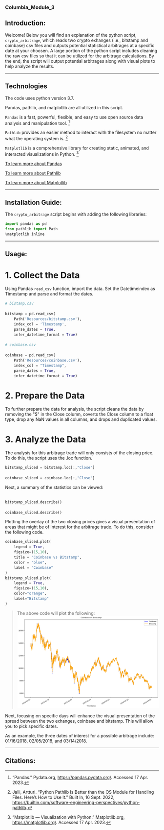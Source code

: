 ### Columbia_Module_3

## Introduction:

Welcome! Below you will find an explanation of the python script, `crypto_arbitrage`, which reads two crypto exhanges (i.e., bitstamp and coinbase) csv files and outputs potential statistical arbitrages at a specific date at your choosen. A large portion of the python script includes cleaning the raw csv files so that it can be utilized for the arbitrage calculations. By the end, the script will output potential arbitrages along with visual plots to help analyze the results. 

---

## Technologies

The code uses python version 3.7. 

Pandas, pathlib, and matplotlib are all utilized in this script. 

`Pandas` is a fast, powerful, flexible, and easy to use open source data analysis and manipulation tool. [^fn1]

`Pathlib` provides an easier method to interact with the filesystem no matter what the operating system is. [^fn2]

`Matplotlib` is a comprehensive library for creating static, animated, and interacted visualizations in Python. [^fn3]

[To learn more about Pandas](https://pandas.pydata.org/)

[To learn more about Pathlib](https://docs.python.org/3/library/pathlib.html)

[To learn more about Matplotlib](https://matplotlib.org/)

---

## Installation Guide:

The `crypto_arbitrage` script begins with adding the following libraries:

```python
import pandas as pd
from pathlib import Path 
%matplotlib inline
```

---

## Usage:

# 1. Collect the Data

Using Pandas `read_csv` function, import the data. Set the Datetimeindex as Timestamp and parse and format the dates.

```python
# bistamp.csv

bitstamp = pd.read_csv(
    Path('Resources/bitstamp.csv'),
    index_col = 'Timestamp',
    parse_dates = True,
    infer_datetime_format = True)

# coinbase.csv

coinbase = pd.read_csv(
    Path('Resources/coinbase.csv'),
    index_col = "Timestamp",
    parse_dates = True,
    infer_datetime_format = True)
```

# 2. Prepare the Data

To further prepare the data for analysis, the script cleans the data by removing the "$" in the Close column, coverts the Close column to a float type, drop any NaN values in all columns, and drops and duplicated values.

# 3. Analyze the Data 

The analysis for this arbitrage trade will only consists of the closing price. To do this, the script uses the .loc function.

```python
bitstamp_sliced = bitstamp.loc[:,"Close"]

coinbase_sliced = coinbase.loc[:,"Close"]
```

Next, a summary of the statistics can be viewed: 

```python

bitstamp_sliced.describe()

coinbase_sliced.describe()
```

Plotting the overlay of the two closing prices gives a visual presentation of areas that might be of interest for the arbitrage trade. To do this, consider the following code.

```python
coinbase_sliced.plot(
    legend = True, 
    figsize=(15,10),
    title = "Coinbase vs Bitstamp", 
    color = "blue",
    label = "Coinbase"
)
bitstamp_sliced.plot(
    legend = True, 
    figsize=(15,10),
    color="orange",
    label="Bitstamp"
)
```

> The above code will plot the following: 
![Plot overlay](Pictures/stat_arbitrage.png)


Next, focusing on specific days will enhance the visual presentation of the spread between the two exhanges, coinbase and bitstamp. This will allow you to pick specific dates.

As an example, the three dates of interest for a possible arbitrage include: 01/16/2018, 02/05/2018, and 03/14/2018. 


---

## Citations: 

[^fn1]: “Pandas.” Pydata.org, https://pandas.pydata.org/. Accessed 17 Apr. 2023.

[^fn2]: Jalli, Artturi. “Python Pathlib Is Better than the OS Module for Handling Files. Here’s How to Use It.” Built In, 16 Sept. 2022, https://builtin.com/software-engineering-perspectives/python-pathlib.

[^fn3]: “Matplotlib — Visualization with Python.” Matplotlib.org, https://matplotlib.org/. Accessed 17 Apr. 2023.







